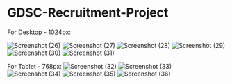 # GDSC-Recruitment-Project

For Desktop - 1024px:

  ![Screenshot (26)](https://github.com/Palash1104/GDSC-Recruitment-Project/assets/101207359/e951479f-4ad9-4163-ac0d-93a5f3441ecf)
  ![Screenshot (27)](https://github.com/Palash1104/GDSC-Recruitment-Project/assets/101207359/7660a62d-4b2b-4e72-943d-fefda7aa5dae)
  ![Screenshot (28)](https://github.com/Palash1104/GDSC-Recruitment-Project/assets/101207359/42edc622-6aaa-4eea-9dc6-dfc2ae3143d5)
  ![Screenshot (29)](https://github.com/Palash1104/GDSC-Recruitment-Project/assets/101207359/dd589779-a1a6-4ed3-b4d5-ca32b4716e29)
  ![Screenshot (30)](https://github.com/Palash1104/GDSC-Recruitment-Project/assets/101207359/473fba14-a59b-4f75-9517-e76e5c39ab27)
  ![Screenshot (31)](https://github.com/Palash1104/GDSC-Recruitment-Project/assets/101207359/f04b9ccd-43b7-45e1-ae9c-10ecccebef01)

For Tablet - 768px:
![Screenshot (32)](https://github.com/Palash1104/GDSC-Recruitment-Project/assets/101207359/b4ca68fb-8d8c-4bc6-a777-3c6a8c7f2f48)
![Screenshot (33)](https://github.com/Palash1104/GDSC-Recruitment-Project/assets/101207359/60d901cf-b8a4-49b8-8dd3-e4ee52e1f92c)
![Screenshot (34)](https://github.com/Palash1104/GDSC-Recruitment-Project/assets/101207359/926c9435-b633-47a6-9d6c-0256308bbcb3)
![Screenshot (35)](https://github.com/Palash1104/GDSC-Recruitment-Project/assets/101207359/fca64ff6-ea23-4c50-9ac8-668f9cadac91)
![Screenshot (36)](https://github.com/Palash1104/GDSC-Recruitment-Project/assets/101207359/9b7f9ff1-1c4e-44d8-8d55-8be465118e43)





  

